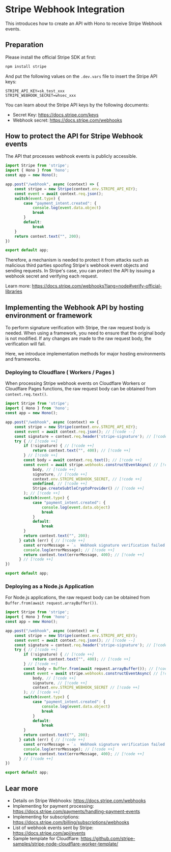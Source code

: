 # Stripe Webhook Integration  

This introduces how to create an API with Hono to receive Stripe Webhook events.

## Preparation

Please install the official Stripe SDK at first:

```bash
npm install stripe
```

And put the following values on the `.dev.vars` file to insert the Stripe API keys:

```
STRIPE_API_KEY=sk_test_xxx
STRIPE_WEBHOOK_SECRET=whsec_xxx
```

You can learn about the Stripe API keys by the following documents:

- Secret Key: https://docs.stripe.com/keys
- Webhook secret: https://docs.stripe.com/webhooks


## How to protect the API for Stripe Webhook events

The API that processes webhook events is publicly accessible.

```javascript
import Stripe from 'stripe';
import { Hono } from 'hono';
const app = new Hono();

app.post("/webhook", async (context) => {
    const stripe = new Stripe(context.env.STRIPE_API_KEY);
    const event = await context.req.json();
    switch(event.type) {
        case "payment_intent.created": {
            console.log(event.data.object)
            break
        }
        default:
            break
    }
    return context.text("", 200);
})

export default app;
```

Therefore, a mechanism is needed to protect it from attacks such as malicious third parties spoofing Stripe's webhook event objects and sending requests. In Stripe's case, you can protect the API by issuing a webhook secret and verifying each request.

Learn more: https://docs.stripe.com/webhooks?lang=node#verify-official-libraries  

## Implementing the Webhook API by hosting environment or framework
To perform signature verification with Stripe, the raw request body is needed.
When using a framework, you need to ensure that the original body is not modified. If any changes are made to the raw request body, the verification will fail.

Here, we introduce implementation methods for major hosting environments and frameworks.

### Deploying to Cloudflare ( Workers / Pages )

When processing Stripe webhook events on Cloudflare Workers or Cloudflare Pages functions, the raw request body can be obtained from `context.req.text()`.

```js
import Stripe from 'stripe';
import { Hono } from 'hono';
const app = new Hono();

app.post("/webhook", async (context) => {
    const stripe = new Stripe(context.env.STRIPE_API_KEY);
    const event = await context.req.json(); // [!code --]
    const signature = context.req.header('stripe-signature'); // [!code ++]
    try { // [!code ++]
        if (!signature) { // [!code ++]
            return context.text("", 400); // [!code ++]
        } // [!code ++]
        const body = await context.req.text(); // [!code ++]
        const event = await stripe.webhooks.constructEventAsync( // [!code ++]
            body, // [!code ++]
            signature, // [!code ++]
            context.env.STRIPE_WEBHOOK_SECRET, // [!code ++]
            undefined, // [!code ++]
            Stripe.createSubtleCryptoProvider() // [!code ++]
        ); // [!code ++]
        switch(event.type) {
            case "payment_intent.created": {
                console.log(event.data.object)
                break
            }
            default:
                break
        }
        return context.text("", 200);
      } catch (err) { // [!code ++]
        const errorMessage = `⚠️  Webhook signature verification failed. ${err instanceof Error ? err.message : "Internal server error"}` // [!code ++]
        console.log(errorMessage); // [!code ++]
        return context.text(errorMessage, 400); // [!code ++]
      } // [!code ++]
})

export default app;
```

### Deploying as a Node.js Application  

For Node.js applications, the raw request body can be obtained from `Buffer.from(await request.arrayBuffer())`.

```js
import Stripe from 'stripe';
import { Hono } from 'hono';
const app = new Hono();

app.post("/webhook", async (context) => {
    const stripe = new Stripe(context.env.STRIPE_API_KEY);
    const event = await context.req.json(); // [!code --]
    const signature = context.req.header('stripe-signature'); // [!code ++]
    try { // [!code ++]
        if (!signature) { // [!code ++]
            return context.text("", 400); // [!code ++]
        } // [!code ++]
        const body = Buffer.from(await request.arrayBuffer()); // [!code ++]
        const event = await stripe.webhooks.constructEventAsync( // [!code ++]
            body, // [!code ++]
            signature, // [!code ++]
            context.env.STRIPE_WEBHOOK_SECRET // [!code ++]
        ); // [!code ++]
        switch(event.type) {
            case "payment_intent.created": {
                console.log(event.data.object)
                break
            }
            default:
                break
        }
        return context.text("", 200);
      } catch (err) { // [!code ++]
        const errorMessage = `⚠️  Webhook signature verification failed. ${err instanceof Error ? err.message : "Internal server error"}` // [!code ++]
        console.log(errorMessage); // [!code ++]
        return context.text(errorMessage, 400); // [!code ++]
      } // [!code ++]
})

export default app;
```

## Lear more

- Details on Stripe Webhooks:
https://docs.stripe.com/webhooks
- Implementing for payment processing: 
https://docs.stripe.com/payments/handling-payment-events
- Implementing for subscriptions:
https://docs.stripe.com/billing/subscriptions/webhooks
- List of webhook events sent by Stripe:
https://docs.stripe.com/api/events
- Sample template for Cloudflare:
https://github.com/stripe-samples/stripe-node-cloudflare-worker-template/